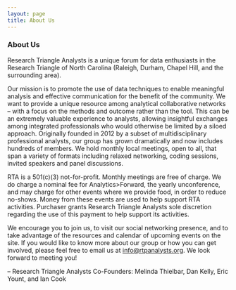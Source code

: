 ```yaml
---
layout: page
title: About Us
---
```


### About Us

Research Triangle Analysts is a unique forum for data enthusiasts in the Research Triangle of North Carolina (Raleigh, Durham, Chapel Hill, and the surrounding area).

Our mission is to promote the use of data techniques to enable meaningful analysis and effective communication for the benefit of the community. We want to provide a unique resource among analytical collaborative networks – with a focus on the methods and outcome rather than the tool. This can be an extremely valuable experience to analysts, allowing insightful exchanges among integrated professionals who would otherwise be limited by a siloed approach. Originally founded in 2012 by a subset of multidisciplinary professional analysts, our group has grown dramatically and now includes hundreds of members. We hold monthly local meetings, open to all, that span a variety of formats including relaxed networking, coding sessions, invited speakers and panel discussions.

RTA is a 501(c)(3) not-for-profit. Monthly meetings are free of charge. We do charge a nominal fee for Analytics>Forward, the yearly unconference, and may charge for other events where we provide food, in order to reduce no-shows. Money from these events are used to help support RTA activities. Purchaser grants Research Triangle Analysts sole discretion regarding the use of this payment to help support its activities.

We encourage you to join us, to visit our social networking presence, and to take advantage of the resources and calendar of upcoming events on the site. If you would like to know more about our group or how you can get involved, please feel free to email us at info@rtpanalysts.org. We look forward to meeting you!

– Research Triangle Analysts Co-Founders: Melinda Thielbar, Dan Kelly, Eric Yount, and Ian Cook
